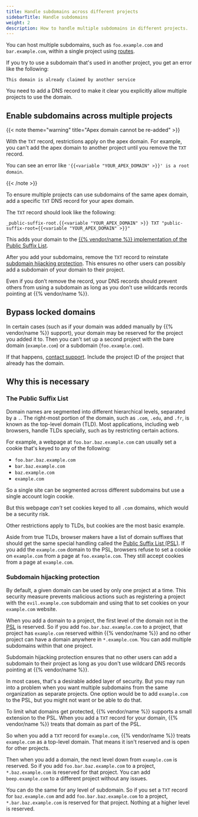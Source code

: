 ```yaml
---
title: Handle subdomains across different projects
sidebarTitle: Handle subdomains
weight: 2
description: How to handle multiple subdomains in different projects.
---
```


You can host multiple subdomains, such as `foo.example.com` and `bar.example.com`,
within a single project using [routes](../../define-routes/_index.md).

If you try to use a subdomain that's used in another project,
you get an error like the following:

```text
This domain is already claimed by another service
```

You need to add a DNS record to make it clear you explicitly allow multiple projects to use the domain.

## Enable subdomains across multiple projects

{{< note theme="warning" title="Apex domain cannot be re-added" >}}

With the `TXT` record, restrictions apply on the apex domain.
For example, you can't add the apex domain to another project until you remove the `TXT` record.

You can see an error like `'{{<variable "YOUR_APEX_DOMAIN" >}}' is a root domain`.

{{< /note >}}

To ensure multiple projects can use subdomains of the same apex domain,
add a specific `TXT` DNS record for your apex domain.

The `TXT` record should look like the following:

```text
_public-suffix-root.{{<variable "YOUR_APEX_DOMAIN" >}} TXT "public-suffix-root={{<variable "YOUR_APEX_DOMAIN" >}}"
```

This adds your domain to the [{{% vendor/name %}} implementation of the Public Suffix List](#why-this-is-necessary).

After you add your subdomains, remove the `TXT` record to reinstate [subdomain hijacking protection](#subdomain-hijacking-protection).
This ensures no other users can possibly add a subdomain of your domain to their project.

Even if you don’t remove the record, your DNS records should prevent others from using a subdomain
as long as you don’t use wildcards records pointing at {{% vendor/name %}}.

## Bypass locked domains

In certain cases (such as if your domain was added manually by {{% vendor/name %}} support),
your domain may be reserved for the project you added it to.
Then you can't set up a second project with the bare domain (`example.com`) or a subdomain (`foo.example.com`).

If that happens, [contact support](/learn/overview/get-support.md).
Include the project ID of the project that already has the domain.

## Why this is necessary

### The Public Suffix List

Domain names are segmented into different hierarchical levels, separated by a `.`.
The right-most portion of the domain, such as `.com`, `.edu`, and `.fr`,
is known as the top-level domain (TLD).
Most applications, including web browsers, handle TLDs specially, such as by restricting certain actions.

For example, a webpage at `foo.bar.baz.example.com` can usually set a cookie that's keyed to any of the following:

- `foo.bar.baz.example.com`
- `bar.baz.example.com`
- `baz.example.com`
- `example.com`

So a single site can be segmented across different subdomains but use a single account login cookie.

But this webpage *can't* set cookies keyed to all `.com` domains,
which would be a security risk.

Other restrictions apply to TLDs, but cookies are the most basic example.

Aside from true TLDs, browser makers have a list of domain suffixes that should get the same special handling
called the [Public Suffix List (PSL)](https://publicsuffix.org/).
If you add the `example.com` domain to the PSL,
browsers refuse to set a cookie on `example.com` from a page at `foo.example.com`.
They still accept cookies from a page at `example.com`.

### Subdomain hijacking protection

By default, a given domain can be used by only one project at a time.
This security measure prevents malicious actions such as registering a project with the `evil.example.com` subdomain
and using that to set cookies on your `example.com` website.

When you add a domain to a project,
the first level of the domain not in the [PSL](#the-public-suffix-list) is reserved.
So if you add `foo.bar.baz.example.com` to a project,
that project has `example.com` reserved within {{% vendor/name %}}
and no other project can have a domain anywhere in `*.example.com`.
You can add multiple subdomains within that one project.

Subdomain hijacking protection ensures that no other users can add a subdomain to their project
as long as you don't use wildcard DNS records pointing at {{% vendor/name %}}.

In most cases, that's a desirable added layer of security.
But you may run into a problem when you want multiple subdomains from the same organization as separate projects.
One option would be to add `example.com` to the PSL, but you might not want or be able to do that.

To limit what domains get protected, {{% vendor/name %}} supports a small extension to the PSL.
When you add a `TXT` record for your domain, {{% vendor/name %}} treats that domain as part of the PSL.

So when you add a `TXT` record for `example.com`,
{{% vendor/name %}} treats `example.com` as a top-level domain.
That means it isn't reserved and is open for other projects.

Then when you add a domain, the next level down from `example.com` is reserved.
So if you add `foo.bar.baz.example.com` to a project, `*.baz.example.com` is reserved for that project.
You can add `beep.example.com` to a different project without any issues.

You can do the same for any level of subdomain.
So if you set a `TXT` record for `baz.example.com`
and add `foo.bar.baz.example.com` to a project,
`*.bar.baz.example.com` is reserved for that project.
Nothing at a higher level is reserved.
